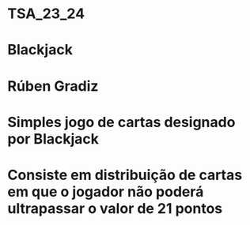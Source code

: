 # TSA_23_24
# Blackjack
# Rúben Gradiz
# Simples jogo de cartas designado por Blackjack
# Consiste em distribuição de cartas em que o jogador não poderá ultrapassar o valor de 21 pontos
